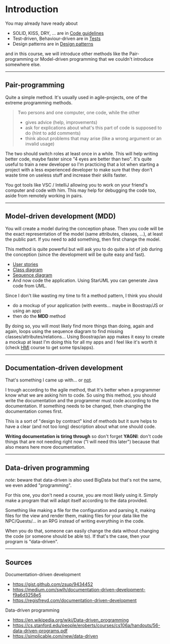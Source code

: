 # Introduction

You may already have ready about

* SOLID, KISS, DRY, ... are in [Code guidelines](../guidelines/index.md)
* Test-driven, Behaviour-driven are in [Tests](../tests/index.md)
* Design patterns are in [Design patterns](../design-patterns/index.md)

and in this course, we will introduce other methods
like the Pair-programming or Model-driven programming
that we couldn't introduce somewhere else.

<hr class="sr">

## Pair-programming

Quite a simple method. It's usually used in
agile-projects, one of the extreme programming
methods. 

> Two persons and one computer, one code, while the
> other
> 
> * gives advice (help, improvements)
> * ask for explications about what's this part
>   of code is supposed to do (hint to add comments)
> * think about problems that may arise (like a wrong
>   argument or an invalid usage)

The two should switch roles at least once in a while. This
will help writing better code, maybe faster since "4
eyes are better than two". It's quite useful to train
a new developer so I'm practicing that a lot when
starting a project with a less experienced developer
to make sure that they don't waste time on useless
stuff and increase their skills faster.

You got tools like VSC / IntelliJ allowing you to
work on your friend's computer and code with him. This
may help for debugging the code too, aside from remotely working
in pairs.

<hr class="sl">

## Model-driven development (MDD)

You will create a model during the conception
phase. Then you code will be the exact representation
of the model (same attributes, classes, ...),
at least the public part. If you need to add something,
then first change the model.

This method is quite powerful but will ask you to do
quite a lot of job during the conception
(since the development will be quite easy and fast).

* [User stories](mdd/user-stories.md)
* [Class diagram](mdd/class.md)
* [Sequence diagram](mdd/seq.md)
* And now code the application. Using StarUML
  you can generate Java code from UML.

Since I don't like wasting my time to fit a method pattern, I think
you should

* do a mockup of your application
  (with events... maybe in Boostrap/JS or using
  an app)
* then do the **MDD** method

By doing so, you will most likely find more 
things than doing, again and again, loops
using the sequence diagram to find missing
classes/attributes/relations... 
Using Boostrap/an app makes it easy to create
a mockup at least I'm doing this for all my
apps and I feel like it's worth it
(check [HMI](../hmi/index.md) course to get 
some tips/apps).

<hr class="sr">

## Documentation-driven development

That's something I came up with... or
[not](https://gist.github.com/zsup/9434452).

I trough according to the agile method, that It's
better when a programmer know what we are asking him
to code. So using this method, you should write the 
documentation and the programmer must code according
to the documentation. If something needs to be changed,
then changing the documentation comes first.

This is a sort of "design by contract" kind of methods
but it sure helps to have a clear (and not too long)
description about what one should code.

**Writing documentation is tiring through** so don't 
forget **YAGNI**: don't code things
that are not needing right now ("I will need this later")
because that also means here more documentation.

<hr class="sl">

## Data-driven programming

*note*: beware that data-driven is also used BigData
but that's not the same, we even added "programming".

For this one, you don't need a course, you are most likely
using it. Simply make a program that will adapt itself
according to the data provided.

Something like making a file for the configuration
and parsing it, making files for the view and render
them, making files for your data like the NPC/Quests/...
in an RPG instead of writing everything in the code.

When you do that, someone can easily change the
data without changing the code (or someone should
be able to). If that's the case, then your program
is "data-driven".

<hr class="sr">

## Sources

Documentation-driven development

* <https://gist.github.com/zsup/9434452>
* <https://medium.com/swlh/documentation-driven-development-f9a6d3258e5>
* <https://regisfreyd.com/documentation-driven-development>

Data-driven programming

* <https://en.wikipedia.org/wiki/Data-driven_programming>
* <https://cs.stanford.edu/people/eroberts/courses/cs106a/handouts/56-data-driven-programs.pdf>
* <https://simplicable.com/new/data-driven>